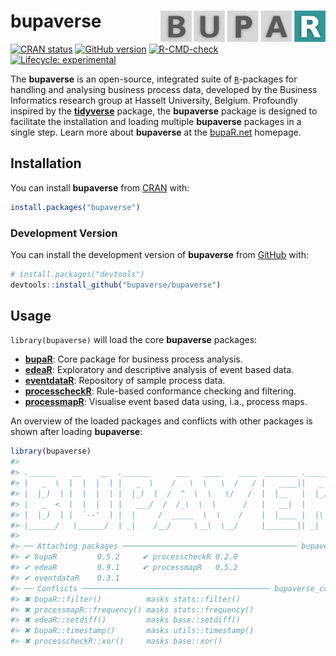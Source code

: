 
<!-- README.md is generated from README.Rmd. Please edit that file -->

# bupaverse <a href="https://bupaverse.github.io/bupaverse/"><img src="man/figures/logo.png" align="right" height="50" /></a>

<!-- badges: start -->

[![CRAN
status](https://www.r-pkg.org/badges/version/bupaverse)](https://CRAN.R-project.org/package=bupaverse)
[![GitHub
version](https://img.shields.io/badge/GitHub-0.1.0-blue)](https://github.com/bupaverse/bupaverse)
[![R-CMD-check](https://github.com/bupaverse/bupaverse/actions/workflows/R-CMD-check.yaml/badge.svg)](https://github.com/bupaverse/bupaverse/actions/workflows/R-CMD-check.yaml)
[![Lifecycle:
experimental](https://img.shields.io/badge/lifecycle-experimental-orange.svg)](https://lifecycle.r-lib.org/articles/stages.html#experimental)
<!-- badges: end -->

The **bupaverse** is an open-source, integrated suite of
[`R`](https://www.r-project.org/)-packages for handling and analysing
business process data, developed by the Business Informatics research
group at Hasselt University, Belgium. Profoundly inspired by the
[**tidyverse**](https://www.tidyverse.org/) package, the **bupaverse**
package is designed to facilitate the installation and loading multiple
**bupaverse** packages in a single step. Learn more about **bupaverse**
at the [bupaR.net](https://bupar.net/) homepage.

## Installation

You can install **bupaverse** from [CRAN](https://cran.r-project.org/)
with:

``` r
install.packages("bupaverse")
```

### Development Version

You can install the development version of **bupaverse** from
[GitHub](https://github.com/) with:

``` r
# install.packages("devtools")
devtools::install_github("bupaverse/bupaverse")
```

## Usage

`library(bupaverse)` will load the core **bupaverse** packages:

- [**bupaR**](https://bupaverse.github.io/bupaR/): Core package for
  business process analysis.
- [**edeaR**](https://bupaverse.github.io/edeaR/): Exploratory and
  descriptive analysis of event based data.
- [**eventdataR**](https://bupaverse.github.io/eventdataR/): Repository
  of sample process data.
- [**processcheckR**](https://bupaverse.github.io/processcheckR/):
  Rule-based conformance checking and filtering.
- [**processmapR**](https://bupaverse.github.io/processmapR/): Visualise
  event based data using, i.a., process maps.

An overview of the loaded packages and conflicts with other packages is
shown after loading **bupaverse**:

``` r
library(bupaverse)
#> 
#> .______    __    __  .______      ___   ____    ____  _______ .______          _______. _______
#> |   _  \  |  |  |  | |   _  \    /   \  \   \  /   / |   ____||   _  \        /       ||   ____|
#> |  |_)  | |  |  |  | |  |_)  |  /  ^  \  \   \/   /  |  |__   |  |_)  |      |   (----`|  |__
#> |   _  <  |  |  |  | |   ___/  /  /_\  \  \      /   |   __|  |      /        \   \    |   __|
#> |  |_)  | |  `--'  | |  |     /  _____  \  \    /    |  |____ |  |\  \----.----)   |   |  |____
#> |______/   \______/  | _|    /__/     \__\  \__/     |_______|| _| `._____|_______/    |_______|
#>                                                                                                 
#> ── Attaching packages ─────────────────────────────────────── bupaverse 0.1.0 ──
#> ✔ bupaR         0.5.2     ✔ processcheckR 0.2.0
#> ✔ edeaR         0.9.1     ✔ processmapR   0.5.2
#> ✔ eventdataR    0.3.1     
#> ── Conflicts ────────────────────────────────────────── bupaverse_conflicts() ──
#> ✖ bupaR::filter()          masks stats::filter()
#> ✖ processmapR::frequency() masks stats::frequency()
#> ✖ edeaR::setdiff()         masks base::setdiff()
#> ✖ bupaR::timestamp()       masks utils::timestamp()
#> ✖ processcheckR::xor()     masks base::xor()
```

